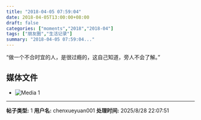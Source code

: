 ```yaml
---
title: "2018-04-05 07:59:04"
date: 2018-04-05T13:00:00+08:00
draft: false
categories: ["moments","2018","2018-04"]
tags: ["朋友圈","生活记录"]
summary: "2018-04-05 07:59:04..."
---
```


“做一个不合时宜的人，是很过瘾的，这自己知道，旁人不会了解。”

## 媒体文件

- ![Media 1](/Moments/photos/2018-04-05/201804050759040.jpg)

---

**帖子类型:** 1
**用户名:** chenxueyuan001
**处理时间:** 2025/8/28 22:07:51